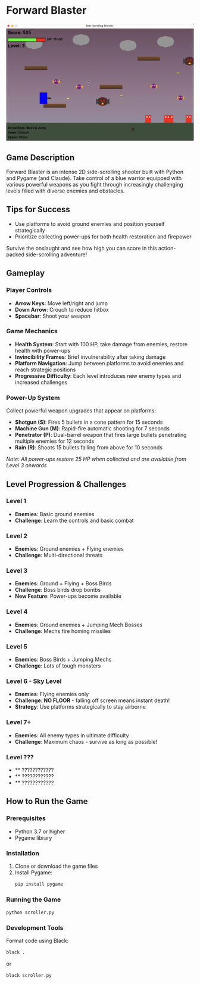 # Forward Blaster

![Gameplay example photo](./images/gameplay_photo.png)

## Game Description

Forward Blaster is an intense 2D side-scrolling shooter built with Python and Pygame (and Claude). Take control of a blue warrior equipped with various powerful weapons as you fight through increasingly challenging levels filled with diverse enemies and obstacles.

## Tips for Success
- Use platforms to avoid ground enemies and position yourself strategically
- Prioritize collecting power-ups for both health restoration and firepower

Survive the onslaught and see how high you can score in this action-packed side-scrolling adventure!

## Gameplay

### Player Controls
- **Arrow Keys**: Move left/right and jump
- **Down Arrow**: Crouch to reduce hitbox
- **Spacebar**: Shoot your weapon

### Game Mechanics
- **Health System**: Start with 100 HP, take damage from enemies, restore health with power-ups
- **Invincibility Frames**: Brief invulnerability after taking damage
- **Platform Navigation**: Jump between platforms to avoid enemies and reach strategic positions
- **Progressive Difficulty**: Each level introduces new enemy types and increased challenges

### Power-Up System
Collect powerful weapon upgrades that appear on platforms:

- **Shotgun (S)**: Fires 5 bullets in a cone pattern for 15 seconds
- **Machine Gun (M)**: Rapid-fire automatic shooting for 7 seconds  
- **Penetrator (P)**: Dual-barrel weapon that fires large bullets penetrating multiple enemies for 12 seconds
- **Rain (R)**: Shoots 15 bullets falling from above for 10 seconds

*Note: All power-ups restore 25 HP when collected and are available from Level 3 onwards*

## Level Progression & Challenges

### Level 1 
- **Enemies**: Basic ground enemies
- **Challenge**: Learn the controls and basic combat

### Level 2 
- **Enemies**: Ground enemies + Flying enemies
- **Challenge**: Multi-directional threats

### Level 3 
- **Enemies**: Ground + Flying + Boss Birds
- **Challenge**: Boss birds drop bombs 
- **New Feature**: Power-ups become available

### Level 4
- **Enemies**: Ground enemies + Jumping Mech Bosses
- **Challenge**: Mechs fire homing missiles 

### Level 5 
- **Enemies**: Boss Birds + Jumping Mechs
- **Challenge**: Lots of tough monsters

### Level 6 - Sky Level
- **Enemies**: Flying enemies only
- **Challenge**: **NO FLOOR** - falling off screen means instant death!
- **Strategy**: Use platforms strategically to stay airborne

### Level 7+ 
- **Enemies**: All enemy types in ultimate difficulty
- **Challenge**: Maximum chaos - survive as long as possible!

### Level ???
- ** ????????????
- ** ????????????
- ** ????????????

## How to Run the Game

### Prerequisites
- Python 3.7 or higher
- Pygame library

### Installation
1. Clone or download the game files
2. Install Pygame:
   ```bash
   pip install pygame
   ```

### Running the Game
```bash
python scroller.py
```

### Development Tools
Format code using Black:
```bash
black .
```
or
```bash
black scroller.py
```
